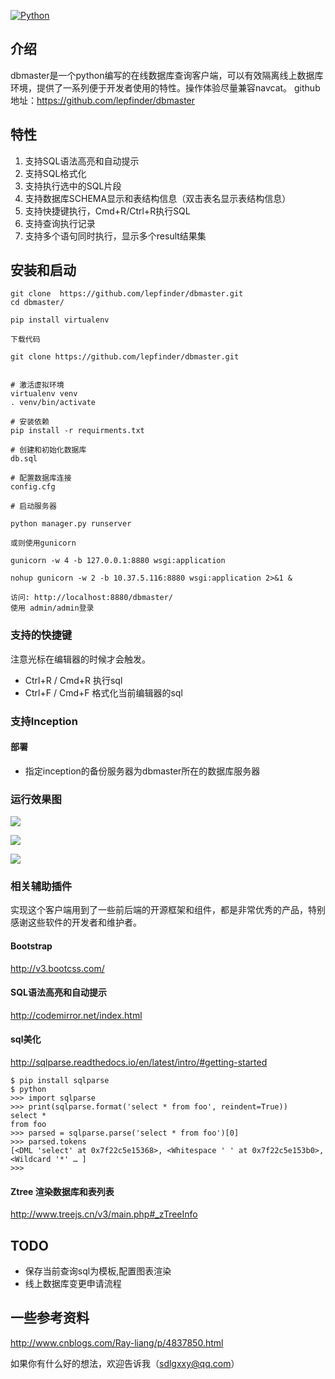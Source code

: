 
[![Python](https://img.shields.io/badge/Python-3.5%2B-blue.svg)](https://www.python.org)

## 介绍

dbmaster是一个python编写的在线数据库查询客户端，可以有效隔离线上数据库环境，提供了一系列便于开发者使用的特性。操作体验尽量兼容navcat。
github地址：https://github.com/lepfinder/dbmaster

## 特性
1. 支持SQL语法高亮和自动提示
2. 支持SQL格式化
3. 支持执行选中的SQL片段
4. 支持数据库SCHEMA显示和表结构信息（双击表名显示表结构信息）
5. 支持快捷键执行，Cmd+R/Ctrl+R执行SQL
6. 支持查询执行记录
7. 支持多个语句同时执行，显示多个result结果集


## 安装和启动

```
git clone  https://github.com/lepfinder/dbmaster.git
cd dbmaster/

pip install virtualenv

下载代码

git clone https://github.com/lepfinder/dbmaster.git


# 激活虚拟环境
virtualenv venv
. venv/bin/activate

# 安装依赖
pip install -r requirments.txt

# 创建和初始化数据库
db.sql

# 配置数据库连接
config.cfg

# 启动服务器

python manager.py runserver

或则使用gunicorn

gunicorn -w 4 -b 127.0.0.1:8880 wsgi:application

nohup gunicorn -w 2 -b 10.37.5.116:8880 wsgi:application 2>&1 &

访问: http://localhost:8880/dbmaster/
使用 admin/admin登录
```

### 支持的快捷键

注意光标在编辑器的时候才会触发。

- Ctrl+R / Cmd+R 执行sql
- Ctrl+F / Cmd+F 格式化当前编辑器的sql

### 支持Inception


#### 部署

- 指定inception的备份服务器为dbmaster所在的数据库服务器



### 运行效果图
![](http://lepfinder-wiki.oss-cn-beijing.aliyuncs.com/markdown/1490931779997.png?x-oss-process=image/resize)

![](http://lepfinder-wiki.oss-cn-beijing.aliyuncs.com/markdown/1490931809868.png?x-oss-process=image/resize)

![](http://lepfinder-wiki.oss-cn-beijing.aliyuncs.com/markdown/1490922673923.png?x-oss-process=image/resize)


### 相关辅助插件
实现这个客户端用到了一些前后端的开源框架和组件，都是非常优秀的产品，特别感谢这些软件的开发者和维护者。

#### Bootstrap
http://v3.bootcss.com/


#### SQL语法高亮和自动提示
http://codemirror.net/index.html


#### sql美化
http://sqlparse.readthedocs.io/en/latest/intro/#getting-started
```
$ pip install sqlparse
$ python
>>> import sqlparse
>>> print(sqlparse.format('select * from foo', reindent=True))
select *
from foo
>>> parsed = sqlparse.parse('select * from foo')[0]
>>> parsed.tokens
[<DML 'select' at 0x7f22c5e15368>, <Whitespace ' ' at 0x7f22c5e153b0>, <Wildcard '*' … ]
>>>
```

#### Ztree 渲染数据库和表列表
http://www.treejs.cn/v3/main.php#_zTreeInfo


## TODO
- 保存当前查询sql为模板,配置图表渲染
- 线上数据库变更申请流程

## 一些参考资料
http://www.cnblogs.com/Ray-liang/p/4837850.html

如果你有什么好的想法，欢迎告诉我（sdlgxxy@qq.com）





